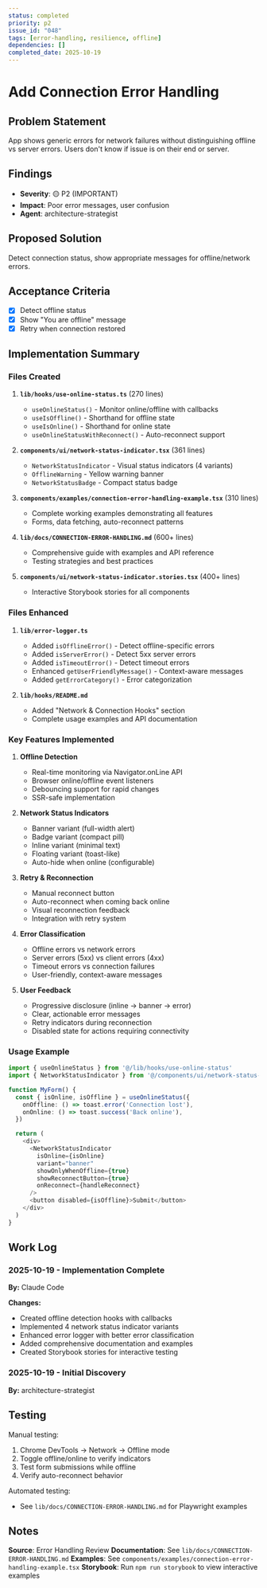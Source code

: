 ```yaml
---
status: completed
priority: p2
issue_id: "048"
tags: [error-handling, resilience, offline]
dependencies: []
completed_date: 2025-10-19
---
```


# Add Connection Error Handling

## Problem Statement

App shows generic errors for network failures without distinguishing offline vs server errors. Users don't know if issue is on their end or server.

## Findings

- **Severity**: 🟡 P2 (IMPORTANT)
- **Impact**: Poor error messages, user confusion
- **Agent**: architecture-strategist

## Proposed Solution

Detect connection status, show appropriate messages for offline/network errors.

## Acceptance Criteria

- [x] Detect offline status
- [x] Show "You are offline" message
- [x] Retry when connection restored

## Implementation Summary

### Files Created

1. **`lib/hooks/use-online-status.ts`** (270 lines)
   - `useOnlineStatus()` - Monitor online/offline with callbacks
   - `useIsOffline()` - Shorthand for offline state
   - `useIsOnline()` - Shorthand for online state
   - `useOnlineStatusWithReconnect()` - Auto-reconnect support

2. **`components/ui/network-status-indicator.tsx`** (361 lines)
   - `NetworkStatusIndicator` - Visual status indicators (4 variants)
   - `OfflineWarning` - Yellow warning banner
   - `NetworkStatusBadge` - Compact status badge

3. **`components/examples/connection-error-handling-example.tsx`** (310 lines)
   - Complete working examples demonstrating all features
   - Forms, data fetching, auto-reconnect patterns

4. **`lib/docs/CONNECTION-ERROR-HANDLING.md`** (600+ lines)
   - Comprehensive guide with examples and API reference
   - Testing strategies and best practices

5. **`components/ui/network-status-indicator.stories.tsx`** (400+ lines)
   - Interactive Storybook stories for all components

### Files Enhanced

1. **`lib/error-logger.ts`**
   - Added `isOfflineError()` - Detect offline-specific errors
   - Added `isServerError()` - Detect 5xx server errors
   - Added `isTimeoutError()` - Detect timeout errors
   - Enhanced `getUserFriendlyMessage()` - Context-aware messages
   - Added `getErrorCategory()` - Error categorization

2. **`lib/hooks/README.md`**
   - Added "Network & Connection Hooks" section
   - Complete usage examples and API documentation

### Key Features Implemented

1. **Offline Detection**
   - Real-time monitoring via Navigator.onLine API
   - Browser online/offline event listeners
   - Debouncing support for rapid changes
   - SSR-safe implementation

2. **Network Status Indicators**
   - Banner variant (full-width alert)
   - Badge variant (compact pill)
   - Inline variant (minimal text)
   - Floating variant (toast-like)
   - Auto-hide when online (configurable)

3. **Retry & Reconnection**
   - Manual reconnect button
   - Auto-reconnect when coming back online
   - Visual reconnection feedback
   - Integration with retry system

4. **Error Classification**
   - Offline errors vs network errors
   - Server errors (5xx) vs client errors (4xx)
   - Timeout errors vs connection failures
   - User-friendly, context-aware messages

5. **User Feedback**
   - Progressive disclosure (inline → banner → error)
   - Clear, actionable error messages
   - Retry indicators during reconnection
   - Disabled state for actions requiring connectivity

### Usage Example

```typescript
import { useOnlineStatus } from '@/lib/hooks/use-online-status'
import { NetworkStatusIndicator } from '@/components/ui/network-status-indicator'

function MyForm() {
  const { isOnline, isOffline } = useOnlineStatus({
    onOffline: () => toast.error('Connection lost'),
    onOnline: () => toast.success('Back online'),
  })

  return (
    <div>
      <NetworkStatusIndicator
        isOnline={isOnline}
        variant="banner"
        showOnlyWhenOffline={true}
        showReconnectButton={true}
        onReconnect={handleReconnect}
      />
      <button disabled={isOffline}>Submit</button>
    </div>
  )
}
```

## Work Log

### 2025-10-19 - Implementation Complete
**By:** Claude Code

**Changes:**
- Created offline detection hooks with callbacks
- Implemented 4 network status indicator variants
- Enhanced error logger with better error classification
- Added comprehensive documentation and examples
- Created Storybook stories for interactive testing

### 2025-10-19 - Initial Discovery
**By:** architecture-strategist

## Testing

Manual testing:
1. Chrome DevTools → Network → Offline mode
2. Toggle offline/online to verify indicators
3. Test form submissions while offline
4. Verify auto-reconnect behavior

Automated testing:
- See `lib/docs/CONNECTION-ERROR-HANDLING.md` for Playwright examples

## Notes

**Source**: Error Handling Review
**Documentation**: See `lib/docs/CONNECTION-ERROR-HANDLING.md`
**Examples**: See `components/examples/connection-error-handling-example.tsx`
**Storybook**: Run `npm run storybook` to view interactive examples
